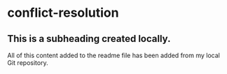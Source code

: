 # conflict-resolution

## This is a subheading created locally.

All of this content added to the readme file has been added from my local Git repository.
